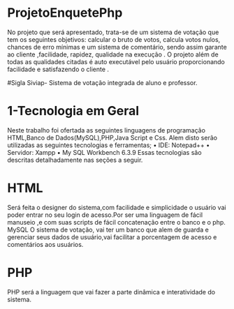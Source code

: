 # ProjetoEnquetePhp

 No projeto que será apresentado, trata-se de um sistema de votação que tem os seguintes objetivos:
calcular o bruto de votos, calcula votos nulos, chances de erro mínimas e um sistema de comentário, sendo assim garante ao cliente ,facilidade, rapidez, qualidade na execução .
O projeto além de todas as qualidades citadas é auto executável pelo usuário proporcionando facilidade e satisfazendo o cliente .

 #Sigla
Siviap- Sistema de votação integrada de aluno e professor.

 # 1-Tecnologia em Geral
 Neste trabalho foi ofertada as seguintes linguagens de programação HTML,Banco de Dados(MySQL),PHP,Java Script e Css.
Alem disto serão utilizadas as seguintes tecnologias e ferramentas;
    • IDE: Notepad++
    • Servidor: Xampp
    • My SQL Workbench 6.3.9
Essas tecnologias são descritas detalhadamente nas seções a seguir.

 # HTML
Será feita o designer  do sistema,com facilidade e simplicidade o usuário vai poder entrar no seu login de acesso.Por ser uma linguagem de fácil manuseio ,e com suas scripts de fácil concatenação entre o banco e o php.
 MySQL
O sistema de votação, vai ter um banco que alem de guarda e gerenciar seus dados de usuário,vai facilitar a porcentagem de acesso e comentários aos usuários.
 # PHP
PHP será a linguagem que vai fazer a parte dinâmica e interatividade do sistema.




